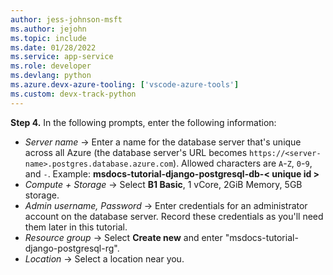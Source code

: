 ```yaml
---
author: jess-johnson-msft
ms.author: jejohn
ms.topic: include
ms.date: 01/28/2022
ms.service: app-service
ms.role: developer
ms.devlang: python
ms.azure.devx-azure-tooling: ['vscode-azure-tools']
ms.custom: devx-track-python
---
```


**Step 4.** In the following prompts, enter the following information:

* *Server name* &rarr; Enter a name for the database server that's unique across all Azure (the database server's URL becomes `https://<server-name>.postgres.database.azure.com`). Allowed characters are `A`-`Z`, `0`-`9`, and `-`. Example: **msdocs-tutorial-django-postgresql-db-< unique id >**
* *Compute + Storage* &rarr; Select **B1 Basic**, 1 vCore, 2GiB Memory, 5GB storage.
* *Admin username, Password* &rarr; Enter credentials for an administrator account on the database server. Record these credentials as you'll need them later in this tutorial.
* *Resource group* &rarr; Select **Create new** and enter "msdocs-tutorial-django-postgresql-rg".
* *Location* &rarr; Select a location near you.
